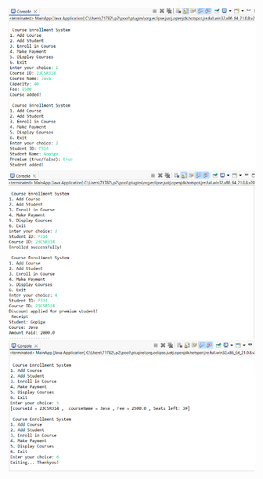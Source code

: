 ![Screenshot1](https://raw.githubusercontent.com/Gopiga-35/CourseEnrollment/efd6cc901ae2d9e2254b47e846be9b25567357ae/CourseEnrollment/src/Screenshot1.png)
![Screenshot2](https://github.com/Gopiga-35/CourseEnrollment/blob/5d158c40f6cf9db6a38aa8f5d8126904aa939943/CourseEnrollment/src/Screenshot2.png)
![Screenshot3](https://github.com/Gopiga-35/CourseEnrollment/blob/664a421fbc39260f18d280f73c1c502d5d8638d4/CourseEnrollment/src/Screenshot3.png)
